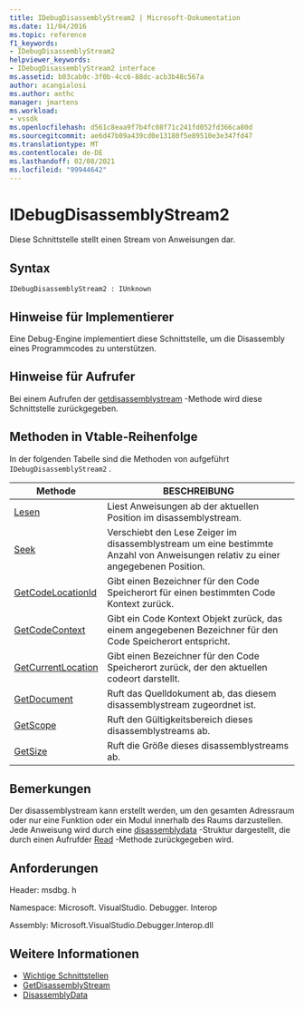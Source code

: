```yaml
---
title: IDebugDisassemblyStream2 | Microsoft-Dokumentation
ms.date: 11/04/2016
ms.topic: reference
f1_keywords:
- IDebugDisassemblyStream2
helpviewer_keywords:
- IDebugDisassemblyStream2 interface
ms.assetid: b03cab0c-3f0b-4cc6-88dc-acb3b48c567a
author: acangialosi
ms.author: anthc
manager: jmartens
ms.workload:
- vssdk
ms.openlocfilehash: d561c8eaa9f7b4fc08f71c241fd052fd366ca80d
ms.sourcegitcommit: ae6d47b09a439cd0e13180f5e89510e3e347fd47
ms.translationtype: MT
ms.contentlocale: de-DE
ms.lasthandoff: 02/08/2021
ms.locfileid: "99944642"
---
```

# <a name="idebugdisassemblystream2"></a>IDebugDisassemblyStream2
Diese Schnittstelle stellt einen Stream von Anweisungen dar.

## <a name="syntax"></a>Syntax

```
IDebugDisassemblyStream2 : IUnknown
```

## <a name="notes-for-implementers"></a>Hinweise für Implementierer
 Eine Debug-Engine implementiert diese Schnittstelle, um die Disassembly eines Programmcodes zu unterstützen.

## <a name="notes-for-callers"></a>Hinweise für Aufrufer
 Bei einem Aufrufen der [getdisassemblystream](../../../extensibility/debugger/reference/idebugprogram2-getdisassemblystream.md) -Methode wird diese Schnittstelle zurückgegeben.

## <a name="methods-in-vtable-order"></a>Methoden in Vtable-Reihenfolge
 In der folgenden Tabelle sind die Methoden von aufgeführt `IDebugDisassemblyStream2` .

|Methode|BESCHREIBUNG|
|------------|-----------------|
|[Lesen](../../../extensibility/debugger/reference/idebugdisassemblystream2-read.md)|Liest Anweisungen ab der aktuellen Position im disassemblystream.|
|[Seek](../../../extensibility/debugger/reference/idebugdisassemblystream2-seek.md)|Verschiebt den Lese Zeiger im disassemblystream um eine bestimmte Anzahl von Anweisungen relativ zu einer angegebenen Position.|
|[GetCodeLocationId](../../../extensibility/debugger/reference/idebugdisassemblystream2-getcodelocationid.md)|Gibt einen Bezeichner für den Code Speicherort für einen bestimmten Code Kontext zurück.|
|[GetCodeContext](../../../extensibility/debugger/reference/idebugdisassemblystream2-getcodecontext.md)|Gibt ein Code Kontext Objekt zurück, das einem angegebenen Bezeichner für den Code Speicherort entspricht.|
|[GetCurrentLocation](../../../extensibility/debugger/reference/idebugdisassemblystream2-getcurrentlocation.md)|Gibt einen Bezeichner für den Code Speicherort zurück, der den aktuellen codeort darstellt.|
|[GetDocument](../../../extensibility/debugger/reference/idebugdisassemblystream2-getdocument.md)|Ruft das Quelldokument ab, das diesem disassemblystream zugeordnet ist.|
|[GetScope](../../../extensibility/debugger/reference/idebugdisassemblystream2-getscope.md)|Ruft den Gültigkeitsbereich dieses disassemblystreams ab.|
|[GetSize](../../../extensibility/debugger/reference/idebugdisassemblystream2-getsize.md)|Ruft die Größe dieses disassemblystreams ab.|

## <a name="remarks"></a>Bemerkungen
 Der disassemblystream kann erstellt werden, um den gesamten Adressraum oder nur eine Funktion oder ein Modul innerhalb des Raums darzustellen. Jede Anweisung wird durch eine [disassemblydata](../../../extensibility/debugger/reference/disassemblydata.md) -Struktur dargestellt, die durch einen Aufrufder [Read](../../../extensibility/debugger/reference/idebugdisassemblystream2-read.md) -Methode zurückgegeben wird.

## <a name="requirements"></a>Anforderungen
 Header: msdbg. h

 Namespace: Microsoft. VisualStudio. Debugger. Interop

 Assembly: Microsoft.VisualStudio.Debugger.Interop.dll

## <a name="see-also"></a>Weitere Informationen
- [Wichtige Schnittstellen](../../../extensibility/debugger/reference/core-interfaces.md)
- [GetDisassemblyStream](../../../extensibility/debugger/reference/idebugprogram2-getdisassemblystream.md)
- [DisassemblyData](../../../extensibility/debugger/reference/disassemblydata.md)

